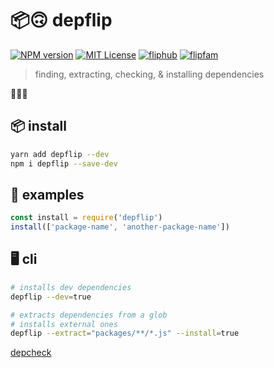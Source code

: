 # 📦🙃 depflip

[![NPM version][depflip-npm-image]][depflip-npm-url]
[![MIT License][license-image]][license-url]
[![fliphub][gitter-badge]][gitter-url]
[![flipfam][flipfam-image]][flipfam-url]

[depflip-npm-image]: https://img.shields.io/npm/v/depflip.svg
[depflip-npm-url]: https://npmjs.org/package/depflip
[license-image]: http://img.shields.io/badge/license-MIT-blue.svg?style=flat
[license-url]: https://spdx.org/licenses/MIT
[gitter-badge]: https://img.shields.io/gitter/room/fliphub/pink.svg
[gitter-url]: https://gitter.im/fliphub/Lobby
[flipfam-image]: https://img.shields.io/badge/%F0%9F%8F%97%20%F0%9F%92%A0-flipfam-9659F7.svg
[flipfam-url]: https://www.npmjs.com/package/flipfam

> finding, extracting, checking, & installing dependencies

🚧🚧🚧


## 📦 install
```bash
yarn add depflip --dev
npm i depflip --save-dev
```

## 📘 examples
```js
const install = require('depflip')
install(['package-name', 'another-package-name'])
```

## 🖥 cli
```bash
# installs dev dependencies
depflip --dev=true

# extracts dependencies from a glob
# installs external ones
depflip --extract="packages/**/*.js" --install=true
```

[depcheck](https://www.npmjs.com/package/depcheck)
